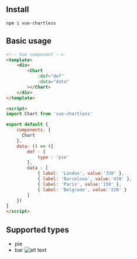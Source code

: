 ## Install
```
npm i vue-chartless
```

## Basic usage

```html
<!-- Vue component -->
<template>
    <div>
        <Chart 
            :def="def"
            :data="data"
        ></Chart>
    </div>
</template>

<script>
import Chart from 'vue-chartless'

export default {
    components: {
      Chart
    },
    data: () => ({
        def : {
            type : 'pie'
        },
        data : [
            { label: 'London', value:'330' },
            { label: 'Barcelona', value:'430' },
            { label: 'Paris', value:'150' },
            { label: 'Belgrade', value:'220' }
        ]
    })
}
</script>
```

## Supported types
* pie
* bar
![alt text](https://s3.eu-west-1.amazonaws.com/kumricbucket/chart123.png?response-content-disposition=inline&X-Amz-Security-Token=AgoGb3JpZ2luEEoaCXVzLWVhc3QtMSKAAn4AFelD2rVCpzKgr84iZcQqPDO1c1gpjRY6p0tb4dh1tYR1AbMhyFqxN6Pw09DqYied7B33n%2FA5duE0PX1EJ%2BWQxBj5EYNfZyEOvk%2FQ8h1uj8WRk6OSldJuCLcfl%2FDzokFiimdIHDtMNd4XGd%2Bw2qQV2k%2Foq4cFJXNmI8De5thoSSh9ndxdfF2lPP5OzJNFslpQl3h1ZEBEBIMDP99cl1S29fz3yGoNutq382VUfKObj20oFfQwaq26VpvetkMtQzWEXryhh9OYqjYE%2BSfvwfJBOSyIHe3YHBhsUdIlFQP%2BFWG1gjztZIF03LkC0jpEKr54GZt53S3h%2BMniIaAtqgQq2wMIHxAAGgw5NTk1MDAyMDgwOTkiDE7iaECdiWIpPJoRxyq4A3szicPUsZ4fdliV5B2OVFvFcQmY%2FvNqRUaZ%2FVPrRyzOjh0rEMoM1xFCFMdFin8HB87iTBfP%2BYDjWW63Atm0w8Uq8xRmmys8AOuiSiVch5t0wSrcktZhHQEbgOgkmtXdbUjzYV4z3I4GXAV%2BdW%2BheCaMChRxyYAbONzx6eKFp9C3PgnRli%2FgApzWA6GcfJl7x%2B1Vn9gO%2BbfLMeJXP%2BKZ2of0YOFPLwLHPqwTJ2jafjy9eJgwfyW0BYZHBE3zMjIFgakDgqK6s4RLdv0gfS7gUH2IRyFoItmRGOzQYeKf8JwBdXXY9bynmVB1dFhabSDI5l4cBzzP8jEyn4F5e6dEBZuQAfJgfmdRXgAVQ5gzb6OJk%2F7sqG2AAGAjJB88Eum%2Bz50%2B%2FCdrYfIrlsQ1zqeLzmGo%2FnkO3DmKbUPaffje1irkwIF66QpCfH%2Bs36P4ixJNRBCZ7MGvZuS3vhzoa%2BvUkGZlPTqBpcnrqq6cSwSsV9SlDchjsaTsZ0IDA3mizs%2BFN6nF0%2B7etfZyFJGL6YAEZQYhleDnFbl3k%2FcCTyUGE%2F4vvTOkEki%2Bb48jQzS5HCIeGNXHf%2BN7neIWMJ3%2F4OcF&X-Amz-Algorithm=AWS4-HMAC-SHA256&X-Amz-Date=20190605T223558Z&X-Amz-SignedHeaders=host&X-Amz-Expires=300&X-Amz-Credential=ASIA56ZVLI7RRXERKLE5%2F20190605%2Feu-west-1%2Fs3%2Faws4_request&X-Amz-Signature=92877cbc295a547c7d835eaa57fd09e7654e26c1e40534bced003824e2114dc3)
